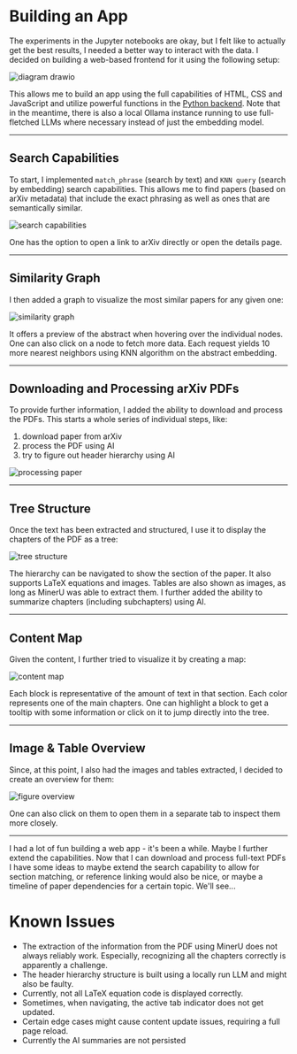 # Building an App
The experiments in the Jupyter notebooks are okay, but I felt like to actually get the best results, I needed a better way to interact with the data.
I decided on building a web-based frontend for it using the following setup:

![diagram drawio](https://github.com/user-attachments/assets/be7dff91-e070-4200-b1fc-757112ffe362)

This allows me to build an app using the full capabilities of HTML, CSS and JavaScript and utilize powerful functions in the [Python backend](../web_backend.py).
Note that in the meantime, there is also a local Ollama instance running to use full-fletched LLMs where necessary instead of just the embedding model.

---

## Search Capabilities

To start, I implemented `match_phrase` (search by text) and `KNN query` (search by embedding) search capabilities.
This allows me to find papers (based on arXiv metadata) that include the exact phrasing as well as ones that are semantically similar.

![search capabilities](https://github.com/user-attachments/assets/9c224b69-b30e-49c9-86a3-7233dbe76e31)

One has the option to open a link to arXiv directly or open the details page.

---

## Similarity Graph

I then added a graph to visualize the most similar papers for any given one:

![similarity graph](https://github.com/user-attachments/assets/776eaeba-8b0d-4ff1-b184-a09162b74385)

It offers a preview of the abstract when hovering over the individual nodes.
One can also click on a node to fetch more data. Each request yields 10 more nearest neighbors using KNN algorithm on the abstract embedding.

---

## Downloading and Processing arXiv PDFs

To provide further information, I added the ability to download and process the PDFs.
This starts a whole series of individual steps, like:
1. download paper from arXiv
2. process the PDF using AI
3. try to figure out header hierarchy using AI

![processing paper](https://github.com/user-attachments/assets/98557d66-1503-4418-a132-1a22d6a81b1f)

---

## Tree Structure

Once the text has been extracted and structured, I use it to display the chapters of the PDF as a tree:

![tree structure](https://github.com/user-attachments/assets/4f6bffc6-90f5-485d-9100-1c376281352a)

The hierarchy can be navigated to show the section of the paper.
It also supports LaTeX equations and images. Tables are also shown as images, as long as MinerU was able to extract them.
I further added the ability to summarize chapters (including subchapters) using AI.

---

## Content Map

Given the content, I further tried to visualize it by creating a map:

![content map](https://github.com/user-attachments/assets/3e554921-db6d-4d48-85e5-f2991fa52b85)

Each block is representative of the amount of text in that section.
Each color represents one of the main chapters.
One can highlight a block to get a tooltip with some information or click on it to jump directly into the tree.

---

## Image & Table Overview

Since, at this point, I also had the images and tables extracted, I decided to create an overview for them:

![figure overview](https://github.com/user-attachments/assets/c3108c9b-0b05-4e25-8ace-7e25cc0c316e)

One can also click on them to open them in a separate tab to inspect them more closely.

---

I had a lot of fun building a web app - it's been a while.
Maybe I further extend the capabilities.
Now that I can download and process full-text PDFs I have some ideas to maybe extend the search capability to allow for section matching, or reference linking would also be nice, or maybe a timeline of paper dependencies for a certain topic.
We'll see...

# Known Issues

- The extraction of the information from the PDF using MinerU does not always reliably work. Especially, recognizing all the chapters correctly is apparently a challenge.
- The header hierarchy structure is built using a locally run LLM and might also be faulty.
- Currently, not all LaTeX equation code is displayed correctly.
- Sometimes, when navigating, the active tab indicator does not get updated.
- Certain edge cases might cause content update issues, requiring a full page reload.
- Currently the AI summaries are not persisted
